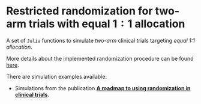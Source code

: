 # Restricted randomization for two-arm trials with equal $1{:}1$ allocation

A set of `Julia` functions to simulate _two-arm_ clinical trials targeting _equal 1:1 allocation_. 

More details about the implemented randomization procedure can be found [here](https://yevgenryeznik.github.io/restricted-two-arm).

There are simulation examples available:
  - Simulations from the publication [**A roadmap to using randomization in clinical trials**](https://bmcmedresmethodol.biomedcentral.com/articles/10.1186/s12874-021-01303-z).
